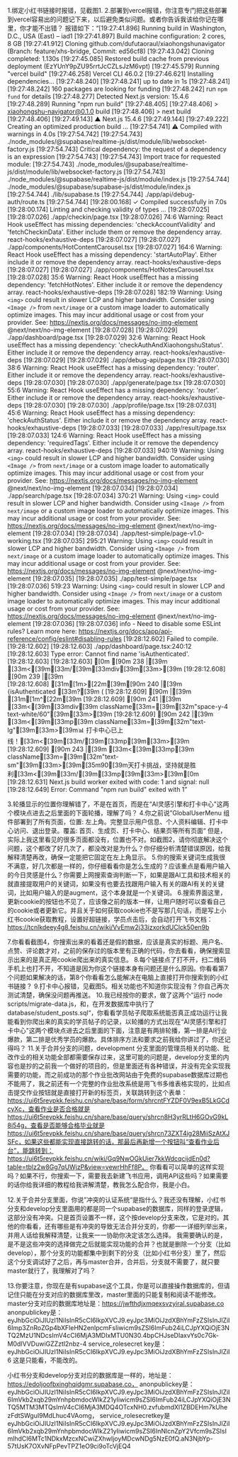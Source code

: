 1.绑定小红书链接时报错，见截图1.
2.部署到vercel报错，你注意专门把这些部署到vercel容易出的问题记下来，以后避免类似问题。或者你告诉我该给你记在哪里，你才能不出错？
报错如下：“[19:27:41.896] Running build in Washington, D.C., USA (East) – iad1
[19:27:41.897] Build machine configuration: 2 cores, 8 GB
[19:27:41.912] Cloning github.com/dufutaoraul/xiaohongshunavigator (Branch: feature/xhs-bridge, Commit: ed56cf8)
[19:27:43.042] Cloning completed: 1.130s
[19:27:45.085] Restored build cache from previous deployment (EzYUnY9pZU95rrtJcCZLsJzM6vpt)
[19:27:45.579] Running "vercel build"
[19:27:46.258] Vercel CLI 46.0.2
[19:27:46.621] Installing dependencies...
[19:27:48.240] 
[19:27:48.241] up to date in 1s
[19:27:48.241] 
[19:27:48.242] 160 packages are looking for funding
[19:27:48.242]   run `npm fund` for details
[19:27:48.277] Detected Next.js version: 15.4.6
[19:27:48.289] Running "npm run build"
[19:27:48.405] 
[19:27:48.406] > xiaohongshu-navigator@0.1.0 build
[19:27:48.406] > next build
[19:27:48.406] 
[19:27:49.143]    ▲ Next.js 15.4.6
[19:27:49.144] 
[19:27:49.222]    Creating an optimized production build ...
[19:27:54.741]  ⚠ Compiled with warnings in 4.0s
[19:27:54.742] 
[19:27:54.743] ./node_modules/@supabase/realtime-js/dist/module/lib/websocket-factory.js
[19:27:54.743] Critical dependency: the request of a dependency is an expression
[19:27:54.743] 
[19:27:54.743] Import trace for requested module:
[19:27:54.743] ./node_modules/@supabase/realtime-js/dist/module/lib/websocket-factory.js
[19:27:54.743] ./node_modules/@supabase/realtime-js/dist/module/index.js
[19:27:54.744] ./node_modules/@supabase/supabase-js/dist/module/index.js
[19:27:54.744] ./lib/supabase.ts
[19:27:54.744] ./app/api/debug-auth/route.ts
[19:27:54.744] 
[19:28:00.168]  ✓ Compiled successfully in 7.0s
[19:28:00.174]    Linting and checking validity of types ...
[19:28:07.025] 
[19:28:07.026] ./app/checkin/page.tsx
[19:28:07.026] 74:6  Warning: React Hook useEffect has missing dependencies: 'checkAccountValidity' and 'fetchCheckinData'. Either include them or remove the dependency array.  react-hooks/exhaustive-deps
[19:28:07.027] 
[19:28:07.027] ./app/components/HotContentCarousel.tsx
[19:28:07.027] 164:6  Warning: React Hook useEffect has a missing dependency: 'startAutoPlay'. Either include it or remove the dependency array.  react-hooks/exhaustive-deps
[19:28:07.027] 
[19:28:07.027] ./app/components/HotNotesCarousel.tsx
[19:28:07.028] 35:6  Warning: React Hook useEffect has a missing dependency: 'fetchHotNotes'. Either include it or remove the dependency array.  react-hooks/exhaustive-deps
[19:28:07.028] 182:19  Warning: Using `<img>` could result in slower LCP and higher bandwidth. Consider using `<Image />` from `next/image` or a custom image loader to automatically optimize images. This may incur additional usage or cost from your provider. See: https://nextjs.org/docs/messages/no-img-element  @next/next/no-img-element
[19:28:07.028] 
[19:28:07.029] ./app/dashboard/page.tsx
[19:28:07.029] 32:6  Warning: React Hook useEffect has a missing dependency: 'checkAuthAndXiaohongshuStatus'. Either include it or remove the dependency array.  react-hooks/exhaustive-deps
[19:28:07.029] 
[19:28:07.029] ./app/debug-api/page.tsx
[19:28:07.030] 38:6  Warning: React Hook useEffect has a missing dependency: 'router'. Either include it or remove the dependency array.  react-hooks/exhaustive-deps
[19:28:07.030] 
[19:28:07.030] ./app/generate/page.tsx
[19:28:07.030] 55:6  Warning: React Hook useEffect has a missing dependency: 'router'. Either include it or remove the dependency array.  react-hooks/exhaustive-deps
[19:28:07.030] 
[19:28:07.030] ./app/profile/page.tsx
[19:28:07.031] 45:6  Warning: React Hook useEffect has a missing dependency: 'checkAuthStatus'. Either include it or remove the dependency array.  react-hooks/exhaustive-deps
[19:28:07.033] 
[19:28:07.033] ./app/result/page.tsx
[19:28:07.033] 124:6  Warning: React Hook useEffect has a missing dependency: 'requiredTags'. Either include it or remove the dependency array.  react-hooks/exhaustive-deps
[19:28:07.033] 940:19  Warning: Using `<img>` could result in slower LCP and higher bandwidth. Consider using `<Image />` from `next/image` or a custom image loader to automatically optimize images. This may incur additional usage or cost from your provider. See: https://nextjs.org/docs/messages/no-img-element  @next/next/no-img-element
[19:28:07.034] 
[19:28:07.034] ./app/search/page.tsx
[19:28:07.034] 370:21  Warning: Using `<img>` could result in slower LCP and higher bandwidth. Consider using `<Image />` from `next/image` or a custom image loader to automatically optimize images. This may incur additional usage or cost from your provider. See: https://nextjs.org/docs/messages/no-img-element  @next/next/no-img-element
[19:28:07.034] 
[19:28:07.034] ./app/test-simple/page-v1.0-working.tsx
[19:28:07.035] 295:21  Warning: Using `<img>` could result in slower LCP and higher bandwidth. Consider using `<Image />` from `next/image` or a custom image loader to automatically optimize images. This may incur additional usage or cost from your provider. See: https://nextjs.org/docs/messages/no-img-element  @next/next/no-img-element
[19:28:07.035] 
[19:28:07.035] ./app/test-simple/page.tsx
[19:28:07.036] 519:23  Warning: Using `<img>` could result in slower LCP and higher bandwidth. Consider using `<Image />` from `next/image` or a custom image loader to automatically optimize images. This may incur additional usage or cost from your provider. See: https://nextjs.org/docs/messages/no-img-element  @next/next/no-img-element
[19:28:07.036] 
[19:28:07.036] info  - Need to disable some ESLint rules? Learn more here: https://nextjs.org/docs/app/api-reference/config/eslint#disabling-rules
[19:28:12.602] Failed to compile.
[19:28:12.602] 
[19:28:12.603] ./app/dashboard/page.tsx:240:12
[19:28:12.603] Type error: Cannot find name 'isAuthenticated'.
[19:28:12.603] 
[19:28:12.603] [0m [90m 238 |[39m           [33m<[39m[33m/[39m[33mdiv[39m[33m>[39m
[19:28:12.608]  [90m 239 |[39m           
[19:28:12.608] [31m[1m>[22m[39m[90m 240 |[39m           {isAuthenticated [33m?[39m (
[19:28:12.609]  [90m     |[39m            [31m[1m^[22m[39m
[19:28:12.609]  [90m 241 |[39m             [33m<[39m[33mdiv[39m className[33m=[39m[32m"space-y-4 text-white/60"[39m[33m>[39m
[19:28:12.609]  [90m 242 |[39m               [33m<[39m[33mp[39m className[33m=[39m[32m"text-lg"[39m[33m>[39m📊 打卡中心已上线！[33m<[39m[33m/[39m[33mp[39m[33m>[39m
[19:28:12.609]  [90m 243 |[39m               [33m<[39m[33mp[39m className[33m=[39m[32m"text-sm"[39m[33m>[39m[35m90[39m天打卡挑战，坚持就是胜利[33m<[39m[33m/[39m[33mp[39m[33m>[39m[0m
[19:28:12.631] Next.js build worker exited with code: 1 and signal: null
[19:28:12.649] Error: Command "npm run build" exited with 1”

3.轮播显示的位置你理解错了，不是在首页，而是在“AI灵感引擎和打卡中心"这两个模块点进去之后里面的下面轮播，理解了吗？
4.你之前说”GlobalUserMenu 组件部署到了所有页面，位置: 左上角。完整显示用户信息、个人资料编辑、打卡中心访问、退出登录。覆盖: 首页、生成页、打卡中心、结果页等所有页面“
但是，实际上我这里看见的很多页面都没有，位置也不对。如截图2，请你彻底解决这个问题，这个都改了好几次了，都没改对是为什么？你仔细分析清楚错误原因，给我解释清楚再改，确保一定能把它固定在左上角显示。
5.你的搜索关键词生成我很不满意，好几次都是一样的，你仔细看看你是怎么生成的？应该重点是看用户输入的今日灵感是什么？你需要上网搜索查询判断一下，如果是跟AI工具和技术相关的就直接提取用户的关键词，如果没有也要去找跟用户输入有关的跟AI有关的关键词，比如用户输入的是augment，这个本身就是一个关键词。
6.搜索界面这里，更新cookie的按钮也不见了，应该像之前的版本一样，让用户随时可以查看自己的cookie或者更新它。并且关于如何获取cookie也不是写那几句话，而是写上小红书cookie获取教程，设置好超链接，学员点击后，会自动打开飞书文档：https://tcnlkdeey4g8.feishu.cn/wiki/VvEmw2j33izxorkdUClck50en9b

7.你看看截图4，你搜索出来的看着还是假的数据，应该是真实的标题、用户名、点赞、评论数才对，之前的保存过的版本里有正确的代码，你去看看，确保搜索显示出来的是真正用cookie爬出来的真实信息。
8.每个链接点了打不开，扫二维码手机上也打不开，不知道是因为你这个链接本身有问题还是什么原因。你看看第7个问题如果解决的话，第8个你看看怎么能解决在电脑上直接打开你搜索到的小红书链接？
9.打卡中心报错，见截图5。相关功能也不知道你实现没有？你自己再次测试清楚，确保没问题再推送。
10.我已经按你的要求，做了这两个”运行 node scripts/migrate-data.js，和，在开发数据库中执行了 database/student_posts.sql“，你看看学员帖子爬取系统能否真正成功运行让我能看到你爬出来的真实的学员帖子的记录，以轮播的方式出现在“AI灵感引擎和打卡中心"这两个模块点进去之后里面的下面，注意是有两排轮播，第一排是AI行业爆款，第二排是优秀学员的爆款。具体排序方法和要求之前我给你讲过了，你还记得吗？
11.关于合并分支的问题，development 分支里面的管理员相关的功能、批改作业的相关功能全部都需要保存过来，这里可能的问题是，develop分支里的内容也是抄的之前我一个做好的项目的，但是里面还有各种错误，并没有完全实现我需要的功能，而之前成功的那个作业批改网站由于免费的supabase数据库过期也不能用了，我之前还有一个完整的作业批改系统是用飞书多维表格实现的，比如点击提交作业按钮就是直接打开新的标签页，关联跳转到这个表单：https://ui6t5revpkk.feishu.cn/share/base/form/shrcntFYZDF0V9exB5LkGCdcyXc，查看作业是否合格就是https://ui6t5revpkk.feishu.cn/share/base/query/shrcn8H3yrRLtH6GOvG9kL8i54g，查看是否能够合格毕业就是https://ui6t5revpkk.feishu.cn/share/base/query/shrcn73ZXT4ig28MiiSzAtXJSFc，如果这些都能实现直接跳转的话，那最后再新增一个按钮叫“查看作业后台”，能跳转到：https://ui6t5revpkk.feishu.cn/wiki/Gq9NwOGkUier7kkWdcqcijdEn0d?table=tblz2w8Gg7qUWjzP&view=vewrHhFf8P。
你看看可以简单的这样实现吗？如果不行，你搜索一下，需要我去新建飞书应用，调用API这些吗？如果需要的话你给我详细的教程给我讲解清楚，教我怎么配合你，我是小白。

12.关于合并分支里面，你说”冲突的认证系统“是指什么？我还没有理解，小红书分支和develop分支里面用的都是同一个supabase的数据库，同样的登录逻辑，这部分没有冲突。只是首页设置不一样，这个按develop分支来改，它是对的。其他的你看看，还有哪些是有冲突的导致无法合并分支的，你都一一详细列举出来，并用人话给我解释清楚，让我来一一协助你决定该怎么选择。
我需要确认的是，是不是这些冲突的选择做完之后就能实现功能的合并？也就是删除一个分支（比如develop），那个分支的功能都集中到剩下的分支（比如小红书分支）里了，然后这个分支调试好了之后，再与master合并，合并后，分支就不需要了，就只要master就行了，我理解对了吗？

13.你要注意，你现在是有supabase这个工具，你是可以直接操作数据库的，但请记住只能在分支对应的数据库里改，master里面的只能复制和阅读不能修改。
master分支对应的数据库地址是：https://jwfthdjxmqexsvzyiral.supabase.co
anonpublickey是：eyJhbGciOiJIUzI1NiIsInR5cCI6IkpXVCJ9.eyJpc3MiOiJzdXBhYmFzZSIsInJlZiI6Imp3ZnRoZGp4bXFleHN2enlpcmFsIiwicm9sZSI6ImFub24iLCJpYXQiOjE3NTQ2MzU1NDcsImV4cCI6MjA3MDIxMTU0N30.4bpCHJseDIaxvYs0c7Gk-M0dIVVDuwiGZZztl2nbz-4
service_rolesecret key是：eyJhbGciOiJIUzI1NiIsInR5cCI6IkpXVCJ9.eyJpc3MiOiJzdXBhYmFzZSIsInJlZiI6
这是只能看，不能改的。

小红书分支和develop分支对应的数据库是一样的，地址是：https://edoljoofbxinghqidgmr.supabase.co，
anonpublickey是：eyJhbGciOiJIUzI1NiIsInR5cCI6IkpXVCJ9.eyJpc3MiOiJzdXBhYmFzZSIsInJlZiI6ImVkb2xqb29mYnhpbmdocWlkZ21yIiwicm9sZSI6ImFub24iLCJpYXQiOjE3NTQ5MTM3MTQsImV4cCI6MjA3MDQ4OTcxNH0.zvfubmdXl1ZBDEHm7kUhezFdtSWguI9MdLhuc4VAomg，
service_rolesecretkey是eyJhbGciOiJIUzI1NiIsInR5cCI6IkpXVCJ9.eyJpc3MiOiJzdXBhYmFzZSIsInJlZiI6ImVkb2xqb29mYnhpbmdocWlkZ21yIiwicm9sZSI6InNlcnZpY2Vfcm9sZSIsImlhdCI6MTc1NDkxMzcxNCwiZXhwIjoyMDcwNDg5NzE0fQ.aN3NjbYp-57tUsK7OXvNFpPevTPZ1eO9ci9oTcVjEQ4
